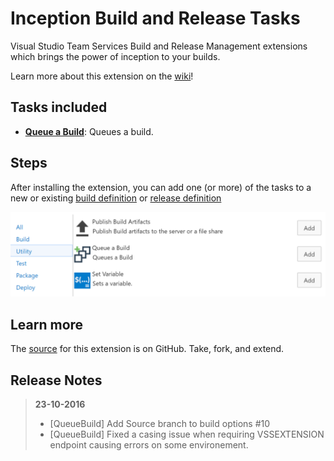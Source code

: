 # Inception Build and Release Tasks

Visual Studio Team Services Build and Release Management extensions which brings the power of inception to your builds.

Learn more about this extension on the [wiki](https://github.com/geeklearningio/gl-vsts-tasks-inception/wiki)!

## Tasks included

* **[Queue a Build](https://github.com/geeklearningio/gl-vsts-tasks-inception/wiki/Queue-Build)**: Queues a build.

## Steps

After installing the extension, you can add one (or more) of the tasks to a new or existing [build definition](https://www.visualstudio.com/en-us/docs/build/define/create) or [release definition](https://www.visualstudio.com/en-us/docs/release/author-release-definition/more-release-definition)

![add-task](Screenshots/Add-Tasks.png)

## Learn more

The [source](https://github.com/geeklearningio/gl-vsts-tasks-inception) for this extension is on GitHub. Take, fork, and extend.

## Release Notes

> **23-10-2016**
> - [QueueBuild] Add Source branch to build options #10 
> - [QueueBuild] Fixed a casing issue when requiring VSSEXTENSION endpoint causing errors on some environement.